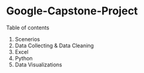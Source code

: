 # Google-Capstone-Project

Table of contents
1) Scenerios 
2) Data Collecting & Data Cleaning
3) Excel
4) Python 
5) Data Visualizations


